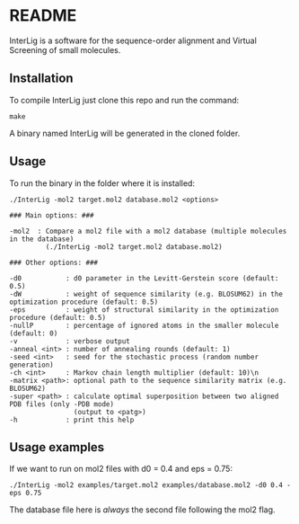 # README #

InterLig is a software for the sequence-order alignment and Virtual Screening of small molecules.


## Installation ##

To compile InterLig just clone this repo and run the command:

```
make
```

A binary named InterLig will be generated in the cloned folder.

## Usage ##
To run the binary in the folder where it is installed:

    ./InterLig -mol2 target.mol2 database.mol2 <options>

    ### Main options: ###
    
    -mol2  : Compare a mol2 file with a mol2 database (multiple molecules in the database)
             (./InterLig -mol2 target.mol2 database.mol2)

    ### Other options: ###
    
    -d0           : d0 parameter in the Levitt-Gerstein score (default: 0.5)
    -dW           : weight of sequence similarity (e.g. BLOSUM62) in the optimization procedure (default: 0.5)
    -eps          : weight of structural similarity in the optimization procedure (default: 0.5)
    -nullP        : percentage of ignored atoms in the smaller molecule (default: 0)
    -v            : verbose output
    -anneal <int> : number of annealing rounds (default: 1)
    -seed <int>   : seed for the stochastic process (random number generation)
    -ch <int>     : Markov chain length multiplier (default: 10)\n
    -matrix <path>: optional path to the sequence similarity matrix (e.g. BLOSUM62)
    -super <path> : calculate optimal superposition between two aligned PDB files (only -PDB mode)
                    (output to <patg>)
    -h            : print this help

## Usage examples ##

If we want to run on mol2 files with d0 = 0.4 and eps = 0.75:

```
./InterLig -mol2 examples/target.mol2 examples/database.mol2 -d0 0.4 -eps 0.75
```

The database file here is *always* the second file following the mol2 flag.
